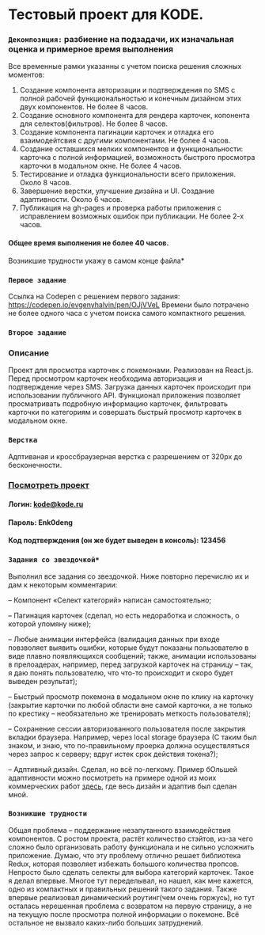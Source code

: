 # Тестовый проект для KODE. 

### `Декомпозиция:` разбиение на подзадачи, их изначальная оценка и примерное время выполнения
Все временные рамки указанны с учетом поиска решения сложных моментов:
 1. Создание компонента авторизации и подтверждения по SMS с полной рабочей функциональностью и конечным дизайном этих двух компонентов. Не более 8 часов.
 2. Создание основного компонента для рендера карточек, копонента для селектов(фильтров). Не более 8 часов.
 3. Создание компонента пагинации карточек и отладка его взаимодейтсвия с другими компонентами. Не более 4 часов.
 4. Создание оставшихся мелких компонентов и функциональности: карточка с полной информацией, возможность быстрого просмотра карточки в модальном окне. Не более 4 часов.
 5. Тестирование и отладка функциональности всего приложения. Около 8 часов.
 6. Завершение верстки, улучшение дизайна и UI. Создание адаптивности. Около 6 часов.
 7. Публикация на gh-pages и проверка работы приложения с исправлением возможных ошибок при публикации. Не более 2-х часов.

 #### Общее время выполнения не более 40 часов.

Возникшие трудности укажу в самом конце файла*

### `Первое задание`
Ссылка на Codepen с решением первого задания: https://codepen.io/evgenyhalvin/pen/OJjVVeL
Времени было потрачено не более одного часа с учетом поиска самого компактного решения.

### `Второе задание`
### Описание
Проект для просмотра карточек с покемонами. Реализован на React.js. Перед просмотром карточек необходима авторизация и подтверждение через SMS. Загрузка данных карточек происходит при использовании публичного API. Функционал приложения позволяет просматривать подробную информацию карточек, фильтровать карточки по категориям и совершать быстрый просмотр карточек в модальном окне.

### `Верстка`
Адптиваная и кроссбраузерная верстка с разрешением от 320px до бесконечности.

### [Посмотреть проект](https://evgenyhalvin.github.io/kode-test/)
#### Логин: kode@kode.ru
#### Пароль: Enk0deng
#### Код подтверждения (он же будет выведен в консоль): 123456

### `Задания со звездочкой*`
Выполнил все задания со звездочкой. Ниже повторно перечислю их и дам к некоторым комментарии:

  – Компонент «Селект категорий» написан самостоятельно;

  – Пагинация карточек (сделал, но есть недоработка и сложность, о которой упомяну ниже);

  – Любые анимации интерфейса (валидация данных при входе повзволяет выявить ошибки, которые будут показаны пользователю в виде плавно появляющихся сообщений; также, анимации использованы в прелоадерах, например, перед загрузкой карточек на страницу – так, я даю понять пользователю, что что-то происходит и скоро будет выведен результат);

  – Быстрый просмотр покемона в модальном окне по клику на карточку (закрытие карточки по любой области вне самой карточки, а не только по крестику – необязательно же тренировать меткость пользователя);

  – Сохранение сессии авторизованного пользователя после закрытия вкладки браузера. Например, через local storage браузера (С таким был знаком, и знаю, что по-правильному проерка должна осуществляться через запрос к серверу; вдруг истек срок действия токена?);

  – Адптивный дизайн. Сделал, но всё по-легкому. Пример бОльшей адаптивности можно посмотреть на примере одной из моих коммерческих работ [здесь](https://alex-andreev-webme.github.io/kesha-project/index.html), где весь дизайн и адаптив был сделан мной.


### `Возникшие трудности`
Общая проблема – поддержание незапутанного взаимодействия компонентов. С ростом проекта, растёт количество стэйтов, из-за чего сложно было организовать работу функционала и не сильно усложнить приложение. Думаю, что эту проблему отлично решает библиотека Redux, которая позволяет избежать большого количества пропсов.
Непросто было сделать селекты для выбора категорий карточек. Такое я делал впервые. Многое тут переделывал, но нашел, как мне кажется, одно из компактных и правильных решений такого задания. Также впервые реализовал динамический роутинг(чем очень горжусь), но тут осталась нерешенная проблема с возвратом на первую страницу, а не на текущую после просмотра полной информации о покемоне. Всё остальное не вызвало каких-либо больших затруднений.
